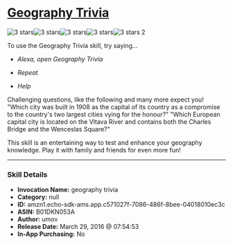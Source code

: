 # [Geography Trivia](http://alexa.amazon.com/#skills/amzn1.echo-sdk-ams.app.c571027f-7086-486f-8bee-04018010ec3c)
![3 stars](../../images/ic_star_black_18dp_1x.png)![3 stars](../../images/ic_star_black_18dp_1x.png)![3 stars](../../images/ic_star_black_18dp_1x.png)![3 stars](../../images/ic_star_border_black_18dp_1x.png)![3 stars](../../images/ic_star_border_black_18dp_1x.png) 2

To use the Geography Trivia skill, try saying...

* *Alexa, open Geography Trivia*

* *Repeat*

* *Help*

Challenging questions, like the following and many more expect you!
"Which city was built in 1908 as the capital of its country as a compromise to the country's two largest cities vying for the honour?"
"Which European capital city is located on the Vltava River and contains both the Charles Bridge and the Wenceslas Square?"

This skill is an entertaining way to test and enhance your geography knowledge. Play it with family and friends for even more fun!

***

### Skill Details

* **Invocation Name:** geography trivia
* **Category:** null
* **ID:** amzn1.echo-sdk-ams.app.c571027f-7086-486f-8bee-04018010ec3c
* **ASIN:** B01DKN053A
* **Author:** umov
* **Release Date:** March 29, 2016 @ 07:54:53
* **In-App Purchasing:** No
